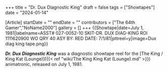 +++
title = "Dr. Dux Diagnostic King"
draft = false
tags = ["Showtapes"]
date = "2024-01-14"

[Article]
startDate = ""
endDate = ""
contributors = ["The 64th Gamer","NoName2000"]
gallery = []
+++
{{Showtape|date=July 1, 1981|labelname=ASST# 027-0052-10
SKIT-DR. DUX DIAG-KING
ROI 1111620900 WO QRY 40
ASY BY: RED DATE: 7/1/81|pttreel=y|image=Dux diag king tape.png}}

<b><i>Dr. Dux Diagnostic King</b></i> was a diagnostic showtape reel for the [The King / King Kat (Lounge)]({{< ref "wiki/The King  King Kat (Lounge).md" >}}) animatronic, released on July 1, 1981.


